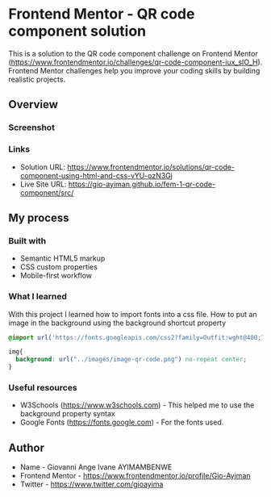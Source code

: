# Frontend Mentor - QR code component solution

This is a solution to the QR code component challenge on Frontend Mentor (https://www.frontendmentor.io/challenges/qr-code-component-iux_sIO_H). Frontend Mentor challenges help you improve your coding skills by building realistic projects. 

## Overview

### Screenshot


### Links

- Solution URL: https://www.frontendmentor.io/solutions/qr-code-component-using-html-and-css-vYU-ozN3Gj
- Live Site URL: https://gio-ayiman.github.io/fem-1-qr-code-component/src/

## My process

### Built with

- Semantic HTML5 markup
- CSS custom properties
- Mobile-first workflow

### What I learned

With this project I learned how to import fonts into a css file. How to put an image in the background using the background shortcut property


```css
@import url('https://fonts.googleapis.com/css2?family=Outfit:wght@400;700&display=swap');
```
```css
img{
  background: url("../images/image-qr-code.png") no-repeat center;
}
```

### Useful resources

- W3Schools (https://www.w3schools.com) - This helped me to use the background property syntax
- Google Fonts (https://fonts.google.com) - For the fonts used.

## Author

- Name - Giovanni Ange Ivane AYIMAMBENWE
- Frontend Mentor - https://www.frontendmentor.io/profile/Gio-Ayiman
- Twitter - https://www.twitter.com/gioayima

